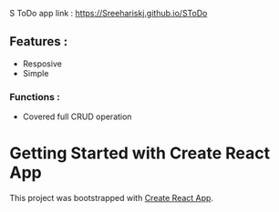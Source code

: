 
S ToDo app link : https://Sreehariskj.github.io/SToDo
## Features :
  * Resposive
  * Simple
### Functions :
  * Covered full CRUD operation


# Getting Started with Create React App

This project was bootstrapped with [Create React App](https://github.com/facebook/create-react-app).

